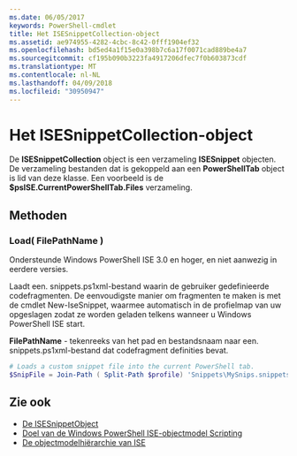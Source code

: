 ```yaml
---
ms.date: 06/05/2017
keywords: PowerShell-cmdlet
title: Het ISESnippetCollection-object
ms.assetid: ae974955-4282-4cbc-8c42-0fff1904ef32
ms.openlocfilehash: bd5ed4a1f15e0a398b7c6a17f0071cad889be4a7
ms.sourcegitcommit: cf195b090b3223fa4917206dfec7f0b603873cdf
ms.translationtype: MT
ms.contentlocale: nl-NL
ms.lasthandoff: 04/09/2018
ms.locfileid: "30950947"
---
```

# <a name="the-isesnippetcollection-object"></a>Het ISESnippetCollection-object

De **ISESnippetCollection** object is een verzameling **ISESnippet** objecten. De verzameling bestanden dat is gekoppeld aan een **PowerShellTab** object is lid van deze klasse. Een voorbeeld is de **$psISE.CurrentPowerShellTab.Files** verzameling.

## <a name="methods"></a>Methoden

### <a name="load-filepathname-"></a>Load\( FilePathName \)

Ondersteunde Windows PowerShell ISE 3.0 en hoger, en niet aanwezig in eerdere versies.

Laadt een. snippets.ps1xml-bestand waarin de gebruiker gedefinieerde codefragmenten. De eenvoudigste manier om fragmenten te maken is met de cmdlet New-IseSnippet, waarmee automatisch in de profielmap van uw opgeslagen zodat ze worden geladen telkens wanneer u Windows PowerShell ISE start.

**FilePathName** - tekenreeks van het pad en bestandsnaam naar een. snippets.ps1xml-bestand dat codefragment definities bevat.

```powershell
# Loads a custom snippet file into the current PowerShell tab.
$SnipFile = Join-Path ( Split-Path $profile) 'Snippets\MySnips.snippets.ps1xml' $psISE.CurrentPowerShellTab.Snippets.Add($SnipPath)
```

## <a name="see-also"></a>Zie ook

- [De ISESnippetObject](The-ISESnippetObject.md)
- [Doel van de Windows PowerShell ISE-objectmodel Scripting](Purpose-of-the-Windows-PowerShell-ISE-Scripting-Object-Model.md)
- [De objectmodelhiërarchie van ISE](The-ISE-Object-Model-Hierarchy.md)